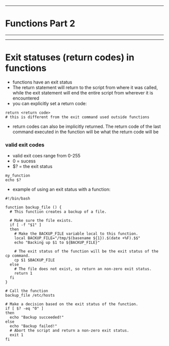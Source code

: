 ***
# Functions Part 2
***
***
# Exit statuses (return codes) in functions
* functions have an exit status
* The return statement will return to the script from where it was called, while the exit statement will end the entire script from wherever it is encountered
* you can explicitly set a return code:
```
return <return code>
# this is different from the exit command used outside functions
```
* return codes can also be implicitly returned. The return code of the last command executed in the function will be what the return code will be
### valid exit codes
* valid exit coes range from 0-255
* 0 = sucess
* $? = the exit status
```
my_function
echo $?
```
* example of using an exit status with a function:
```
#!/bin/bash

function backup_file () {
  # This function creates a backup of a file.

  # Make sure the file exists.
  if [ -f "$1" ] 
  then
    # Make the BACKUP_FILE variable local to this function.
    local BACKUP_FILE="/tmp/$(basename ${1}).$(date +%F).$$"
    echo "Backing up $1 to ${BACKUP_FILE}"

    # The exit status of the function will be the exit status of the cp command.
    cp $1 $BACKUP_FILE
  else
    # The file does not exist, so return an non-zero exit status.
    return 1
  fi
}

# Call the function
backup_file /etc/hosts

# Make a decision based on the exit status of the function.
if [ $? -eq "0" ]
then
  echo "Backup succeeded!"
else
  echo "Backup failed!"
  # Abort the script and return a non-zero exit status.
  exit 1
fi
```
